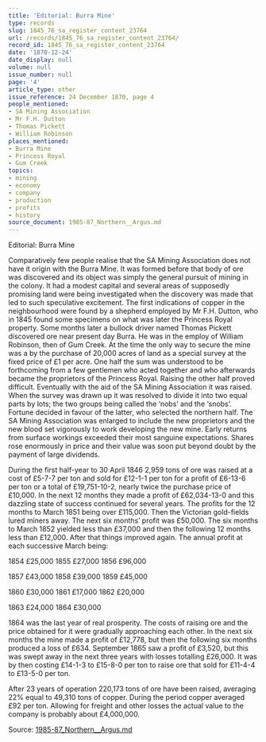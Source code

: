 ```yaml
---
title: 'Editorial: Burra Mine'
type: records
slug: 1845_76_sa_register_content_23764
url: /records/1845_76_sa_register_content_23764/
record_id: 1845_76_sa_register_content_23764
date: '1870-12-24'
date_display: null
volume: null
issue_number: null
page: '4'
article_type: other
issue_reference: 24 December 1870, page 4
people_mentioned:
- SA Mining Association
- Mr F.H. Dutton
- Thomas Pickett
- William Robinson
places_mentioned:
- Burra Mine
- Princess Royal
- Gum Creek
topics:
- mining
- economy
- company
- production
- profits
- history
source_document: 1985-87_Northern__Argus.md
---
```


Editorial: Burra Mine

Comparatively few people realise that the SA Mining Association does not have it origin with the Burra Mine.  It was formed before that body of ore was discovered and its object was simply the general pursuit of mining in the colony.  It had a modest capital and several areas of supposedly promising land were being investigated when the discovery was made that led to such speculative excitement.  The first indications of copper in the neighbourhood were found by a shepherd employed by Mr F.H. Dutton, who in 1845 found some specimens on what was later the Princess Royal property.  Some months later a bullock driver named Thomas Pickett discovered ore near present day Burra.  He was in the employ of William Robinson, then of Gum Creek.  At the time the only way to secure the mine was a by the purchase of 20,000 acres of land as a special survey at the fixed price of £1 per acre.  One half the sum was understood to be forthcoming from a few gentlemen who acted together and who afterwards became the proprietors of the Princess Royal.  Raising the other half proved difficult.  Eventually with the aid of the SA Mining Association it was raised.  When the survey was drawn up it was resolved to divide it into two equal parts by lots; the two groups being called the ‘nobs’ and the ‘snobs’.  Fortune decided in favour of the latter, who selected the northern half.  The SA Mining Association was enlarged to include the new proprietors and the new blood set vigorously to work developing the new mine.  Early returns from surface workings exceeded their most sanguine expectations.  Shares rose enormously in price and their value was soon put beyond doubt by the payment of large dividends.

During the first half-year to 30 April 1846 2,959 tons of ore was raised at a cost of £5-7-7 per ton and sold for £12-1-1 per ton for a profit of £6-13-6 per ton or a total of £19,751-10-2, nearly twice the purchase price of £10,000.  In the next 12 months they made a profit of £62,034-13-0 and this dazzling state of success continued for several years.  The profits for the 12 months to March 1851 being over £115,000.  Then the Victorian gold-fields lured miners away.  The next six months’ profit was £50,000.  The six months to March 1852 yielded less than £37,000 and then the following 12 months less than £12,000.  After that things improved again.  The annual profit at each successive March being:

1854	£25,000	1855	£27,000	1856	£96,000

1857	£43,000	1858	£39,000	1859	£45,000

1860	£30,000	1861	£17,000	1862	£20,000

1863	£24,000	1864	£30,000

1864 was the last year of real prosperity.  The costs of raising ore and the price obtained for it were gradually approaching each other.  In the next six months the mine made a profit of £12,778, but then the following six months produced a loss of £634.  September 1865 saw a profit of £3,520, but this was swept away in the next three years with losses totalling £26,000.  It was by then costing £14-1-3 to £15-8-0 per ton to raise ore that sold for £11-4-4 to £13-5-0 per ton.

After 23 years of operation 220,173 tons of ore have been raised, averaging 22% equal to 49,310 tons of copper.  During the period copper averaged £92 per ton.  Allowing for freight and other losses the actual value to the company is probably about £4,000,000.

Source: [1985-87_Northern__Argus.md](/downloads/markdown/1985-87_Northern__Argus.md)
